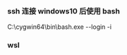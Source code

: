 ### ssh 连接 windows10 后使用  bash
<p>C:\cygwin64\bin\bash.exe --login -i</p>

### wsl
<p>
  <https://learn.microsoft.com/zh-cn/windows/wsl/basic-commands>
  <https://www.cnblogs.com/justrico/p/17167786.html>
</p>


